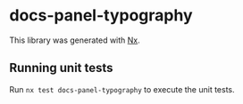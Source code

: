# docs-panel-typography

This library was generated with [Nx](https://nx.dev).

## Running unit tests

Run `nx test docs-panel-typography` to execute the unit tests.
